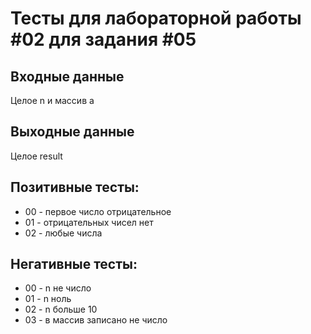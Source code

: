 # Тесты для лабораторной работы #02 для задания #05

## Входные данные 
Целое n и массив a

## Выходные данные
Целое result

## Позитивные тесты:
 - 00 - первое число отрицательное
 - 01 - отрицательных чисел нет
 - 02 - любые числа

## Негативные тесты:
 - 00 - n не число
 - 01 - n ноль
 - 02 - n больше 10
 - 03 - в массив записано не число

